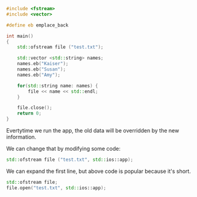 ```c++
#include <fstream>
#include <vector>

#define eb emplace_back

int main()
{
    std::ofstream file ("test.txt");

    std::vector <std::string> names;
    names.eb("Kaiser");
    names.eb("Susan");
    names.eb("Amy");

    for(std::string name: names) {
        file << name << std::endl;
    }

    file.close();
    return 0;
}
```

Evertytime we run the app, the old data will be overridden by the new information.

We can change that by modifying some code:

```c++
std::ofstream file ("test.txt", std::ios::app);
```

We can expand the first line, but above code is popular because it's short.

```c++
std::ofstream file;
file.open("test.txt", std::ios::app);
```
